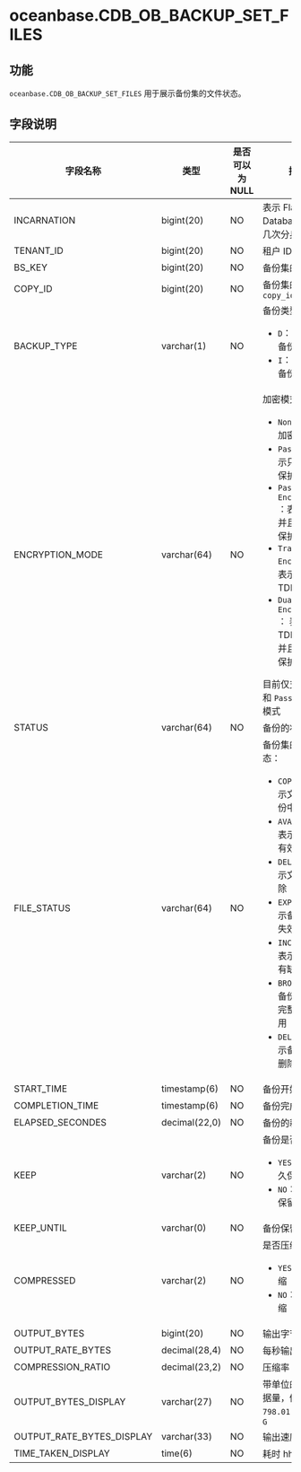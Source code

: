 oceanbase.CDB_OB_BACKUP_SET_FILES 
======================================================



功能 
-----------------------

`oceanbase.CDB_OB_BACKUP_SET_FILES` 用于展示备份集的文件状态。

字段说明 
-------------------------



|           字段名称            |      类型       | 是否可以为 NULL |                                                                                                                                                                                                                                      描述                                                                                                                                                                                                                                       |
|---------------------------|---------------|------------|-------------------------------------------------------------------------------------------------------------------------------------------------------------------------------------------------------------------------------------------------------------------------------------------------------------------------------------------------------------------------------------------------------------------------------------------------------------------------------|
| INCARNATION               | bigint(20)    | NO         | 表示 Flashback Database 后的第几次分身                                                                                                                                                                                                                                                                                                                                                                                                                                                |
| TENANT_ID                 | bigint(20)    | NO         | 租户 ID                                                                                                                                                                                                                                                                                                                                                                                                                                                                        |
| BS_KEY                    | bigint(20)    | NO         | 备份集的值                                                                                                                                                                                                                                                                                                                                                                                                                                                                        |
| COPY_ID                   | bigint(20)    | NO         | 备份集的 `copy_id`                                                                                                                                                                                                                                                                                                                                                                                                                                                               |
| BACKUP_TYPE               | varchar(1)    | NO         | 备份类型： <ul><li>`D`：表示全量备份</li><li>`I`：表示增量备份</li></ul>                                                                                                                                                                                                                                                                                                                                          |
| ENCRYPTION_MODE           | varchar(64)   | NO         | 加密模式： <ul><li>`None`：表示不加密</li><li>`Password`：表示只使用密码保护</li><li>`Password Encryption` ：表示加密，并且通过密码保护</li><li>`Transparent Encryption`： 表示加使用了 TDE 加密</li><li>`Dual mode Encryption` ： 表示通过 TDE 加密，并且通过密码保护</li></ul>    目前仅支持 `None` 和 `Password` 两种模式                                            |
| STATUS                    | varchar(64)   | NO         | 备份的状态                                                                                                                                                                                                                                                                                                                                                                                                                                                                        |
| FILE_STATUS               | varchar(64)   | NO         | 备份集的文件状态：<ul><li>`COPYING`：表示文件正在备份中</li><li>`AVAILABLE`：表示该备份为有效的备份</li><li>`DELETING`：表示文件正在删除</li><li>`EXPIRED`：表示备份文件已失效</li><li>`INCOMPLETE`：表示备份文件有缺失</li><li>`BROKEN`：表示备份的文件不完整，不可使用</li><li>`DELETED`：表示备份文件已删除</li></ul>    |
| START_TIME                | timestamp(6)  | NO         | 备份开始时间                                                                                                                                                                                                                                                                                                                                                                                                                                                                       |
| COMPLETION_TIME           | timestamp(6)  | NO         | 备份完成时间                                                                                                                                                                                                                                                                                                                                                                                                                                                                       |
| ELAPSED_SECONDES          | decimal(22,0) | NO         | 备份的耗时                                                                                                                                                                                                                                                                                                                                                                                                                                                                        |
| KEEP                      | varchar(2)    | NO         | 备份是否保留： <ul><li>`YES`：表示永久保留</li><li>`NO`：表示根据保留时间过期</li></ul>                                                                                                                                                                                                                                                                                                                               |
| KEEP_UNTIL                | varchar(0)    | NO         | 备份保留的时间                                                                                                                                                                                                                                                                                                                                                                                                                                                                      |
| COMPRESSED                | varchar(2)    | NO         | 是否压缩：<ul><li>`YES`：表示压缩</li><li>`NO`：表示不压缩</li></ul>                                                                                                                                                                                                                                                                                                                                         |
| OUTPUT_BYTES              | bigint(20)    | NO         | 输出字节数                                                                                                                                                                                                                                                                                                                                                                                                                                                                        |
| OUTPUT_RATE_BYTES         | decimal(28,4) | NO         | 每秒输出字节数                                                                                                                                                                                                                                                                                                                                                                                                                                                                      |
| COMPRESSION_RATIO         | decimal(23,2) | NO         | 压缩率                                                                                                                                                                                                                                                                                                                                                                                                                                                                          |
| OUTPUT_BYTES_DISPLAY      | varchar(27)   | NO         | 带单位的输出数据量，例如：`798.01 M` 或`5.25 G`                                                                                                                                                                                                                                                                                                                                                                                                                                            |
| OUTPUT_RATE_BYTES_DISPLAY | varchar(33)   | NO         | 输出速度                                                                                                                                                                                                                                                                                                                                                                                                                                                                         |
| TIME_TAKEN_DISPLAY        | time(6)       | NO         | 耗时 hh:mm:ss                                                                                                                                                                                                                                                                                                                                                                                                                                                                  |


